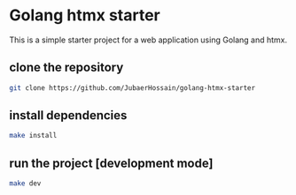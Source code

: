 # Golang htmx starter

This is a simple starter project for a web application using Golang and htmx.

## clone the repository

```bash
git clone https://github.com/JubaerHossain/golang-htmx-starter
```
## install dependencies

```bash
make install
```

## run the project [development mode]

```bash
make dev
```


